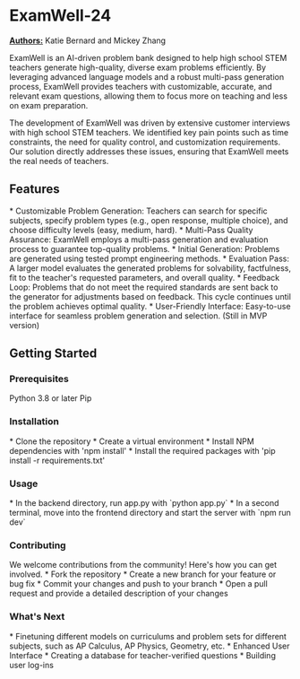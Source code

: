 # ExamWell-24

<b><u>Authors:</u></b> Katie Bernard and Mickey Zhang

ExamWell is an AI-driven problem bank designed to help high school STEM teachers generate high-quality, diverse exam problems efficiently. By leveraging advanced language models and a robust multi-pass generation process, ExamWell provides teachers with customizable, accurate, and relevant exam questions, allowing them to focus more on teaching and less on exam preparation.

The development of ExamWell was driven by extensive customer interviews with high school STEM teachers. We identified key pain points such as time constraints, the need for quality control, and customization requirements. Our solution directly addresses these issues, ensuring that ExamWell meets the real needs of teachers.

<h2>Features</h2>
* Customizable Problem Generation: Teachers can search for specific subjects, specify problem types (e.g., open response, multiple choice), and choose difficulty levels (easy, medium, hard).
* Multi-Pass Quality Assurance: ExamWell employs a multi-pass generation and evaluation process to guarantee top-quality problems.
    * Initial Generation: Problems are generated using tested prompt engineering methods.
    * Evaluation Pass: A larger model evaluates the generated problems for solvability, factfulness, fit to the teacher's requested parameters, and overall quality.
    * Feedback Loop: Problems that do not meet the required standards are sent back to the generator for adjustments based on feedback. This cycle continues until the problem achieves optimal quality.
* User-Friendly Interface: Easy-to-use interface for seamless problem generation and selection. (Still in MVP version)

<h2>Getting Started</h2>

<h3>Prerequisites</h3>
Python 3.8 or later
Pip

<h3>Installation</h3>
* Clone the repository
* Create a virtual environment
* Install NPM dependencies with 'npm install'
* Install the required packages with 'pip install -r requirements.txt'

<h3>Usage</h3>
* In the backend directory, run app.py with `python app.py`
* In a second terminal, move into the frontend directory and start the server with `npm run dev`

<h3>Contributing</h3>
We welcome contributions from the community! Here's how you can get involved.
* Fork the repository
* Create a new branch for your feature or bug fix
* Commit your changes and push to your branch
* Open a pull request and provide a detailed description of your changes

<h3>What's Next</h3>
* Finetuning different models on curriculums and problem sets for different subjects, such as AP Calculus, AP Physics, Geometry, etc.
* Enhanced User Interface
* Creating a database for teacher-verified questions
* Building user log-ins
